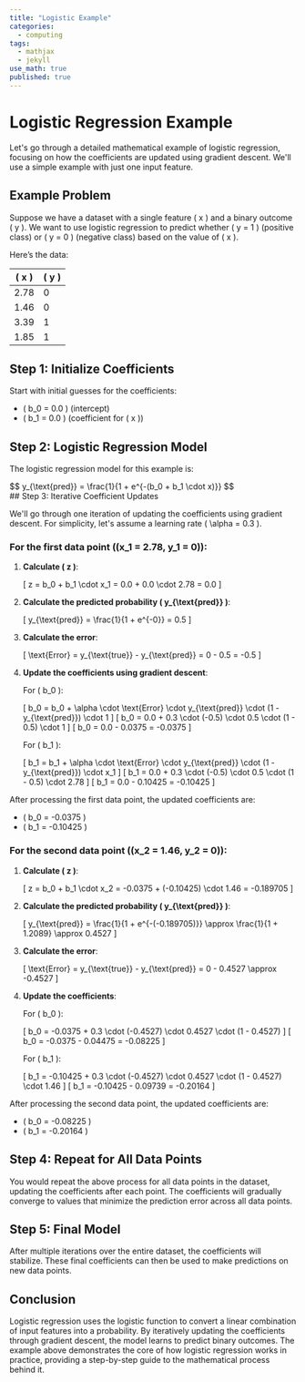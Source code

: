 ```yaml
---
title: "Logistic Example"
categories:
  - computing
tags:
  - mathjax
  - jekyll
use_math: true
published: true
---
```



# Logistic Regression Example

Let's go through a detailed mathematical example of logistic regression, focusing on how the coefficients are updated using gradient descent. We'll use a simple example with just one input feature.

## Example Problem

Suppose we have a dataset with a single feature \( x \) and a binary outcome \( y \). We want to use logistic regression to predict whether \( y = 1 \) (positive class) or \( y = 0 \) (negative class) based on the value of \( x \).

Here’s the data:

| \( x \)  | \( y \) |
|----------|---------|
| 2.78     | 0       |
| 1.46     | 0       |
| 3.39     | 1       |
| 1.85     | 1       |

## Step 1: Initialize Coefficients

Start with initial guesses for the coefficients:

- \( b_0 = 0.0 \) (intercept)
- \( b_1 = 0.0 \) (coefficient for \( x \))

## Step 2: Logistic Regression Model

The logistic regression model for this example is:
<div>
$$
y_{\text{pred}} = \frac{1}{1 + e^{-(b_0 + b_1 \cdot x)}}
$$
</div>
## Step 3: Iterative Coefficient Updates

We'll go through one iteration of updating the coefficients using gradient descent. For simplicity, let's assume a learning rate \( \alpha = 0.3 \).

### For the first data point \((x_1 = 2.78, y_1 = 0)\):

1. **Calculate \( z \)**:
   
   \[
   z = b_0 + b_1 \cdot x_1 = 0.0 + 0.0 \cdot 2.78 = 0.0
   \]

2. **Calculate the predicted probability \( y_{\text{pred}} \)**:
   
   \[
   y_{\text{pred}} = \frac{1}{1 + e^{-0}} = 0.5
   \]

3. **Calculate the error**:
   
   \[
   \text{Error} = y_{\text{true}} - y_{\text{pred}} = 0 - 0.5 = -0.5
   \]

4. **Update the coefficients using gradient descent**:
   
   For \( b_0 \):
   
   \[
   b_0 = b_0 + \alpha \cdot \text{Error} \cdot y_{\text{pred}} \cdot (1 - y_{\text{pred}}) \cdot 1
   \]
   \[
   b_0 = 0.0 + 0.3 \cdot (-0.5) \cdot 0.5 \cdot (1 - 0.5) \cdot 1
   \]
   \[
   b_0 = 0.0 - 0.0375 = -0.0375
   \]

   For \( b_1 \):
   
   \[
   b_1 = b_1 + \alpha \cdot \text{Error} \cdot y_{\text{pred}} \cdot (1 - y_{\text{pred}}) \cdot x_1
   \]
   \[
   b_1 = 0.0 + 0.3 \cdot (-0.5) \cdot 0.5 \cdot (1 - 0.5) \cdot 2.78
   \]
   \[
   b_1 = 0.0 - 0.10425 = -0.10425
   \]

After processing the first data point, the updated coefficients are:
- \( b_0 = -0.0375 \)
- \( b_1 = -0.10425 \)

### For the second data point \((x_2 = 1.46, y_2 = 0)\):

1. **Calculate \( z \)**:
   
   \[
   z = b_0 + b_1 \cdot x_2 = -0.0375 + (-0.10425) \cdot 1.46 = -0.189705
   \]

2. **Calculate the predicted probability \( y_{\text{pred}} \)**:
   
   \[
   y_{\text{pred}} = \frac{1}{1 + e^{-(-0.189705)}} \approx \frac{1}{1 + 1.2089} \approx 0.4527
   \]

3. **Calculate the error**:
   
   \[
   \text{Error} = y_{\text{true}} - y_{\text{pred}} = 0 - 0.4527 \approx -0.4527
   \]

4. **Update the coefficients**:

   For \( b_0 \):
   
   \[
   b_0 = -0.0375 + 0.3 \cdot (-0.4527) \cdot 0.4527 \cdot (1 - 0.4527)
   \]
   \[
   b_0 = -0.0375 - 0.04475 = -0.08225
   \]

   For \( b_1 \):
   
   \[
   b_1 = -0.10425 + 0.3 \cdot (-0.4527) \cdot 0.4527 \cdot (1 - 0.4527) \cdot 1.46
   \]
   \[
   b_1 = -0.10425 - 0.09739 = -0.20164
   \]

After processing the second data point, the updated coefficients are:
- \( b_0 = -0.08225 \)
- \( b_1 = -0.20164 \)

## Step 4: Repeat for All Data Points

You would repeat the above process for all data points in the dataset, updating the coefficients after each point. The coefficients will gradually converge to values that minimize the prediction error across all data points.

## Step 5: Final Model

After multiple iterations over the entire dataset, the coefficients will stabilize. These final coefficients can then be used to make predictions on new data points.

## Conclusion

Logistic regression uses the logistic function to convert a linear combination of input features into a probability. By iteratively updating the coefficients through gradient descent, the model learns to predict binary outcomes. The example above demonstrates the core of how logistic regression works in practice, providing a step-by-step guide to the mathematical process behind it.

